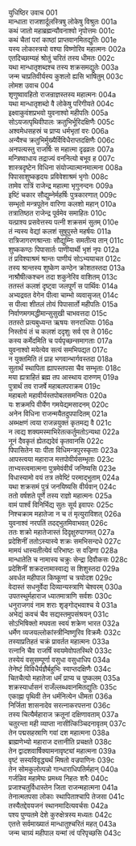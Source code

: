 युधिष्ठिर उवाच	001  
मान्धाता राजशार्दूलस्त्रिषु लोकेषु विश्रुतः	001a  
कथं जातो महाब्रह्मन्यौवनाश्वो नृपोत्तमः	001c  
कथं चैतां परां काष्ठां प्राप्तवानमितद्युतिः	001e  
यस्य लोकास्त्रयो वश्या विष्णोरिव महात्मनः	002a  
एतदिच्छाम्यहं श्रोतुं चरितं तस्य धीमतः	002c  
यथा मान्धातृशब्दश्च तस्य शक्रसमद्युतेः	003a  
जन्म चाप्रतिवीर्यस्य कुशलो ह्यसि भाषितुम्	003c  
लोमश उवाच	004  
शृणुष्वावहितो राजन्राज्ञस्तस्य महात्मनः	004a  
यथा मान्धातृशब्दो वै लोकेषु परिगीयते	004c  
इक्ष्वाकुवंशप्रभवो युवनाश्वो महीपतिः	005a  
सोऽयजत्पृथिवीपालः क्रतुभिर्भूरिदक्षिणैः	005c  
अश्वमेधसहस्रं च प्राप्य धर्मभृतां वरः	006a  
अन्यैश्च क्रतुभिर्मुख्यैर्विविधैराप्तदक्षिणैः	006c  
अनपत्यस्तु राजर्षिः स महात्मा दृढव्रतः	007a  
मन्त्रिष्वाधाय तद्राज्यं वननित्यो बभूव ह	007c  
शास्त्रदृष्टेन विधिना संयोज्यात्मानमात्मना	008a  
पिपासाशुष्कहृदयः प्रविवेशाश्रमं भृगोः	008c  
तामेव रात्रिं राजेन्द्र महात्मा भृगुनन्दनः	009a  
इष्टिं चकार सौद्युम्नेर्महर्षिः पुत्रकारणात्	009c  
सम्भृतो मन्त्रपूतेन वारिणा कलशो महान्	010a  
तत्रातिष्ठत राजेन्द्र पूर्वमेव समाहितः	010c  
यत्प्राश्य प्रसवेत्तस्य पत्नी शक्रसमं सुतम्	010e  
तं न्यस्य वेद्यां कलशं सुषुपुस्ते महर्षयः	011a  
रात्रिजागरणश्रान्ताः सौद्युम्निः समतीत्य तान्	011c  
शुष्ककण्ठः पिपासार्तः पाणीयार्थी भृशं नृपः	012a  
तं प्रविश्याश्रमं श्रान्तः पाणीयं सोऽभ्ययाचत	012c  
तस्य श्रान्तस्य शुष्केण कण्ठेन क्रोशतस्तदा	013a  
नाश्रौषीत्कश्चन तदा शकुनेरिव वाशितम्	013c  
ततस्तं कलशं दृष्ट्वा जलपूर्णं स पार्थिवः	014a  
अभ्यद्रवत वेगेन पीत्वा चाम्भो व्यवासृजत्	014c  
स पीत्वा शीतलं तोयं पिपासार्तो महीपतिः	015a  
निर्वाणमगमद्धीमान्सुसुखी चाभवत्तदा	015c  
ततस्ते प्रत्यबुध्यन्त ऋषयः सनराधिपाः	016a  
निस्तोयं तं च कलशं ददृशुः सर्व एव ते	016c  
कस्य कर्मेदमिति च पर्यपृच्छन्समागताः	017a  
युवनाश्वो मयेत्येव सत्यं समभिपद्यत	017c  
न युक्तमिति तं प्राह भगवान्भार्गवस्तदा	018a  
सुतार्थं स्थापिता ह्यापस्तपसा चैव सम्भृताः	018c  
मया ह्यत्राहितं ब्रह्म तप आस्थाय दारुणम्	019a  
पुत्रार्थं तव राजर्षे महाबलपराक्रम	019c  
महाबलो महावीर्यस्तपोबलसमन्वितः	020a  
यः शक्रमपि वीर्येण गमयेद्यमसादनम्	020c  
अनेन विधिना राजन्मयैतदुपपादितम्	021a  
अब्भक्षणं त्वया राजन्नयुक्तं कृतमद्य वै	021c  
न त्वद्य शक्यमस्माभिरेतत्कर्तुमतोऽन्यथा	022a  
नूनं दैवकृतं ह्येतद्यदेवं कृतवानसि	022c  
पिपासितेन याः पीता विधिमन्त्रपुरस्कृताः	023a  
आपस्त्वया महाराज मत्तपोवीर्यसम्भृताः	023c  
ताभ्यस्त्वमात्मना पुत्रमेवंवीर्यं जनिष्यसि	023e  
विधास्यामो वयं तत्र तवेष्टिं परमाद्भुताम्	024a  
यथा शक्रसमं पुत्रं जनयिष्यसि वीर्यवान्	024c  
ततो वर्षशते पूर्णे तस्य राज्ञो महात्मनः	025a  
वामं पार्श्वं विनिर्भिद्य सुतः सूर्य इवापरः	025c  
निश्चक्राम महातेजा न च तं मृत्युराविशत्	026a  
युवनाश्वं नरपतिं तदद्भुतमिवाभवत्	026c  
ततः शक्रो महातेजास्तं दिदृक्षुरुपागमत्	027a  
प्रदेशिनीं ततोऽस्यास्ये शक्रः समभिसन्दधे	027c  
मामयं धास्यतीत्येवं परिभाष्टः स वज्रिणा	028a  
मान्धातेति च नामास्य चक्रुः सेन्द्रा दिवौकसः	028c  
प्रदेशिनीं शक्रदत्तामास्वाद्य स शिशुस्तदा	029a  
अवर्धत महीपाल किष्कूणां च त्रयोदश	029c  
वेदास्तं सधनुर्वेदा दिव्यान्यस्त्राणि चेश्वरम्	030a  
उपतस्थुर्महाराज ध्यातमात्राणि सर्वशः	030c  
धनुराजगवं नाम शराः शृङ्गोद्भवाश्च ये	031a  
अभेद्यं कवचं चैव सद्यस्तमुपसंश्रयन्	031c  
सोऽभिषिक्तो मघवता स्वयं शक्रेण भारत	032a  
धर्मेण व्यजयल्लोकांस्त्रीन्विष्णुरिव विक्रमैः	032c  
तस्याप्रतिहतं चक्रं प्रावर्तत महात्मनः	033a  
रत्नानि चैव राजर्षिं स्वयमेवोपतस्थिरे	033c  
तस्येयं वसुसम्पूर्णा वसुधा वसुधाधिप	034a  
तेनेष्टं विविधैर्यज्ञैर्बहुभिः स्वाप्तदक्षिणैः	034c  
चितचैत्यो महातेजा धर्मं प्राप्य च पुष्कलम्	035a  
शक्रस्यार्धासनं राजँल्लब्धवानमितद्युतिः	035c  
एकाह्ना पृथिवी तेन धर्मनित्येन धीमता	036a  
निर्जिता शासनादेव सरत्नाकरपत्तना	036c  
तस्य चित्यैर्महाराज क्रतूनां दक्षिणावताम्	037a  
चतुरन्ता मही व्याप्ता नासीत्किञ्चिदनावृतम्	037c  
तेन पद्मसहस्राणि गवां दश महात्मना	038a  
ब्राह्मणेभ्यो महाराज दत्तानीति प्रचक्षते	038c  
तेन द्वादशवार्षिक्यामनावृष्ट्यां महात्मना	039a  
वृष्टं सस्यविवृद्ध्यर्थं मिषतो वज्रपाणिनः	039c  
तेन सोमकुलोत्पन्नो गान्धाराधिपतिर्महान्	040a  
गर्जन्निव महामेघः प्रमथ्य निहतः शरैः	040c  
प्रजाश्चतुर्विधास्तेन जिता राजन्महात्मना	041a  
तेनात्मतपसा लोकाः स्थापिताश्चापि तेजसा	041c  
तस्यैतद्देवयजनं स्थानमादित्यवर्चसः	042a  
पश्य पुण्यतमे देशे कुरुक्षेत्रस्य मध्यतः	042c  
एतत्ते सर्वमाख्यातं मान्धातुश्चरितं महत्	043a  
जन्म चाग्र्यं महीपाल यन्मां त्वं परिपृच्छसि	043c  
